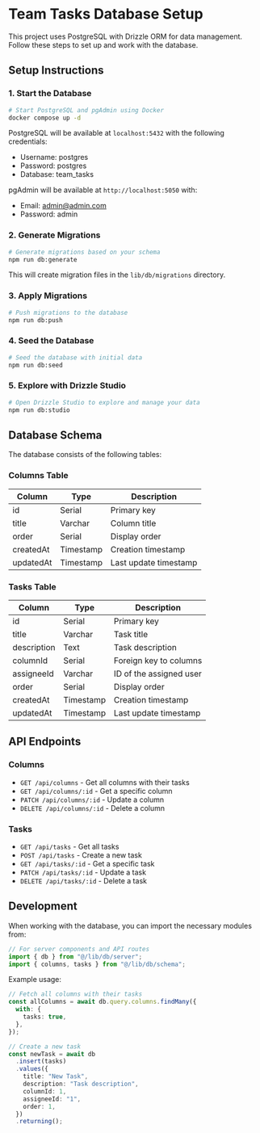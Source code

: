 # Team Tasks Database Setup

This project uses PostgreSQL with Drizzle ORM for data management. Follow these steps to set up and work with the database.

## Setup Instructions

### 1. Start the Database

```bash
# Start PostgreSQL and pgAdmin using Docker
docker compose up -d
```

PostgreSQL will be available at `localhost:5432` with the following credentials:

- Username: postgres
- Password: postgres
- Database: team_tasks

pgAdmin will be available at `http://localhost:5050` with:

- Email: admin@admin.com
- Password: admin

### 2. Generate Migrations

```bash
# Generate migrations based on your schema
npm run db:generate
```

This will create migration files in the `lib/db/migrations` directory.

### 3. Apply Migrations

```bash
# Push migrations to the database
npm run db:push
```

### 4. Seed the Database

```bash
# Seed the database with initial data
npm run db:seed
```

### 5. Explore with Drizzle Studio

```bash
# Open Drizzle Studio to explore and manage your data
npm run db:studio
```

## Database Schema

The database consists of the following tables:

### Columns Table

| Column    | Type      | Description           |
| --------- | --------- | --------------------- |
| id        | Serial    | Primary key           |
| title     | Varchar   | Column title          |
| order     | Serial    | Display order         |
| createdAt | Timestamp | Creation timestamp    |
| updatedAt | Timestamp | Last update timestamp |

### Tasks Table

| Column      | Type      | Description             |
| ----------- | --------- | ----------------------- |
| id          | Serial    | Primary key             |
| title       | Varchar   | Task title              |
| description | Text      | Task description        |
| columnId    | Serial    | Foreign key to columns  |
| assigneeId  | Varchar   | ID of the assigned user |
| order       | Serial    | Display order           |
| createdAt   | Timestamp | Creation timestamp      |
| updatedAt   | Timestamp | Last update timestamp   |

## API Endpoints

### Columns

- `GET /api/columns` - Get all columns with their tasks
- `GET /api/columns/:id` - Get a specific column
- `PATCH /api/columns/:id` - Update a column
- `DELETE /api/columns/:id` - Delete a column

### Tasks

- `GET /api/tasks` - Get all tasks
- `POST /api/tasks` - Create a new task
- `GET /api/tasks/:id` - Get a specific task
- `PATCH /api/tasks/:id` - Update a task
- `DELETE /api/tasks/:id` - Delete a task

## Development

When working with the database, you can import the necessary modules from:

```typescript
// For server components and API routes
import { db } from "@/lib/db/server";
import { columns, tasks } from "@/lib/db/schema";
```

Example usage:

```typescript
// Fetch all columns with their tasks
const allColumns = await db.query.columns.findMany({
  with: {
    tasks: true,
  },
});

// Create a new task
const newTask = await db
  .insert(tasks)
  .values({
    title: "New Task",
    description: "Task description",
    columnId: 1,
    assigneeId: "1",
    order: 1,
  })
  .returning();
```
